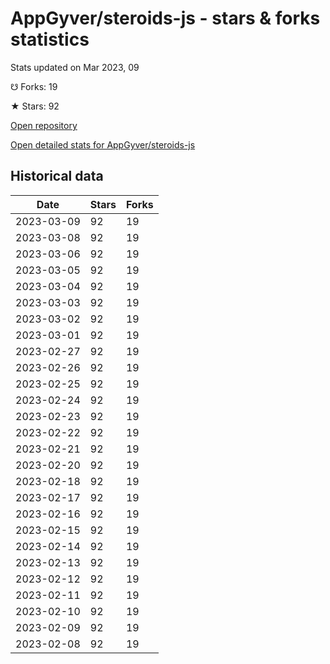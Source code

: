# AppGyver/steroids-js - stars & forks statistics

Stats updated on Mar 2023, 09

☋ Forks: 19

★ Stars: 92

[Open repository](https://github.com/AppGyver/steroids-js)

[Open detailed stats for AppGyver/steroids-js](https://reviewgithub.com/rep/AppGyver/steroids-js)

## Historical data
| Date | Stars | Forks |
|------|-------|-------|
| 2023-03-09 | 92 | 19 | 
| 2023-03-08 | 92 | 19 | 
| 2023-03-06 | 92 | 19 | 
| 2023-03-05 | 92 | 19 | 
| 2023-03-04 | 92 | 19 | 
| 2023-03-03 | 92 | 19 | 
| 2023-03-02 | 92 | 19 | 
| 2023-03-01 | 92 | 19 | 
| 2023-02-27 | 92 | 19 | 
| 2023-02-26 | 92 | 19 | 
| 2023-02-25 | 92 | 19 | 
| 2023-02-24 | 92 | 19 | 
| 2023-02-23 | 92 | 19 | 
| 2023-02-22 | 92 | 19 | 
| 2023-02-21 | 92 | 19 | 
| 2023-02-20 | 92 | 19 | 
| 2023-02-18 | 92 | 19 | 
| 2023-02-17 | 92 | 19 | 
| 2023-02-16 | 92 | 19 | 
| 2023-02-15 | 92 | 19 | 
| 2023-02-14 | 92 | 19 | 
| 2023-02-13 | 92 | 19 | 
| 2023-02-12 | 92 | 19 | 
| 2023-02-11 | 92 | 19 | 
| 2023-02-10 | 92 | 19 | 
| 2023-02-09 | 92 | 19 | 
| 2023-02-08 | 92 | 19 | 


